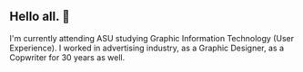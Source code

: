 ## Hello all. 👋
I'm currently attending ASU studying Graphic Information Technology (User Experience). I worked in advertising industry, as a Graphic Designer, as a Copwriter for 30 years as well. 

<!--
**endereml/endereml** is a ✨ _special_ ✨ repository because its `README.md` (this file) appears on your GitHub profile.

Here are some ideas to get you started:

- 🔭 I’m currently working on ...
- 🌱 I’m currently learning UX.
- 👯 I’m looking to collaborate on ...
- 🤔 I’m looking for help with ...
- 💬 Ask me about ...
- 📫 How to reach me: ...
- 😄 Pronouns: ...
- ⚡ Fun fact: ...
-->
